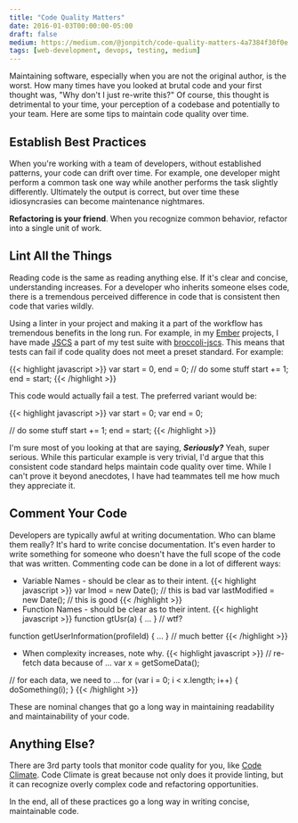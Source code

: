```yaml
---
title: "Code Quality Matters"
date: 2016-01-03T00:00:00-05:00
draft: false
medium: https://medium.com/@jonpitch/code-quality-matters-4a7384f30f0e
tags: [web-development, devops, testing, medium]
---
```


Maintaining software, especially when you are not the original author, is the worst. How many times have you looked at brutal code and your first thought was, "Why don't I just re-write this?" Of course, this thought is detrimental to your time, your perception of a codebase and potentially to your team. Here are some tips to maintain code quality over time.

<!--more-->

## Establish Best Practices

When you're working with a team of developers, without established patterns, your code can drift over time. For example, one developer might perform a common task one way while another performs the task slightly differently. Ultimately the output is correct, but over time these idiosyncrasies can become maintenance nightmares.

**Refactoring is your friend**. When you recognize common behavior, refactor into a single unit of work.

## Lint All the Things

Reading code is the same as reading anything else. If it's clear and concise, understanding increases. For a developer who inherits someone elses code, there is a tremendous perceived difference in code that is consistent then code that varies wildly.

Using a linter in your project and making it a part of the workflow has tremendous benefits in the long run. For example, in my [Ember](http://emberjs.com/) projects, I have made [JSCS](http://jscs.info/) a part of my test suite with [broccoli-jscs](https://github.com/kellyselden/broccoli-jscs). This means that tests can fail if code quality does not meet a preset standard. For example:

{{< highlight javascript >}}
var start = 0, end = 0;
// do some stuff
start += 1;
end = start;
{{< /highlight >}}

This code would actually fail a test. The preferred variant would be:

{{< highlight javascript >}}
var start = 0;
var end = 0;

// do some stuff
start += 1;
end = start;
{{< /highlight >}}

I'm sure most of you looking at that are saying, ***Seriously?*** Yeah, super serious. While this particular example is very trivial, I'd argue that this consistent code standard helps maintain code quality over time. While I can't prove it beyond anecdotes, I have had teammates tell me how much they appreciate it.

## Comment Your Code

Developers are typically awful at writing documentation. Who can blame them really? It's hard to write concise documentation. It's even harder to write something for someone who doesn't have the full scope of the code that was written. Commenting code can be done in a lot of different ways:

* Variable Names - should be clear as to their intent.
{{< highlight javascript >}}
var lmod = new Date(); // this is bad
var lastModified = new Date(); // this is good
{{< /highlight >}}
* Function Names - should be clear as to their intent.
{{< highlight javascript >}}
function gtUsr(a) { ... } // wtf?

function getUserInformation(profileId) { ... } // much better
{{< /highlight >}}
* When complexity increases, note why.
{{< highlight javascript >}}
// re-fetch data because of ...
var x = getSomeData();

// for each data, we need to ...
for (var i = 0; i < x.length; i++) {
  doSomething(i);
}
{{< /highlight >}}

These are nominal changes that go a long way in maintaining readability and maintainability of your code.

## Anything Else?

There are 3rd party tools that monitor code quality for you, like [Code Climate](https://codeclimate.com/). Code Climate is great because not only does it provide linting, but it can recognize overly complex code and refactoring opportunities.

In the end, all of these practices go a long way in writing concise, maintainable code.
